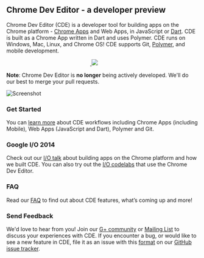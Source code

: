 ## Chrome Dev Editor - a developer preview

Chrome Dev Editor (CDE) is a developer tool for building apps on the Chrome platform - [Chrome Apps](https://developer.chrome.com/apps/about_apps) and Web Apps, in JavaScript or [Dart](https://www.dartlang.org/). CDE is built as a Chrome App written in Dart and uses Polymer. CDE runs on Windows, Mac, Linux, and Chrome OS! CDE supports Git, [Polymer](https://www.polymer-project.org/), and mobile development.

<a href="#">
<img src="https://raw.githubusercontent.com/dart-lang/spark/master/doc/1px.png" width="220" height="0">
</a>
<a target="_blank" href="https://chrome.google.com/webstore/detail/chrome-dev-editor-develop/pnoffddplpippgcfjdhbmhkofpnaalpg">
<img src="https://raw.githubusercontent.com/dart-lang/spark/master/doc/install-button.png">
</a>

**Note**: Chrome Dev Editor is **no longer** being actively developed. We'll do our best to merge your pull requests.

![Screenshot](https://raw.githubusercontent.com/dart-lang/spark/master/doc/screenshot1.png)

### Get Started

You can [learn more](doc/GettingStarted.md) about CDE workflows including Chrome Apps (including Mobile), Web Apps (JavaScript and Dart), Polymer and Git.

### Google I/O 2014

Check out our [I/O talk](https://www.youtube.com/watch?v=NNLnTz6yIc4) about building apps on the Chrome platform and how we built CDE. You can also try out the [I/O codelabs](http://io2014codelabs.appspot.com/static/index.html) that use the Chrome Dev Editor.

### FAQ

Read our [FAQ](doc/FAQ.md) to find out about CDE features, what’s coming up and more! 

### Send Feedback

We'd love to hear from you! Join our [G+ community](http://bit.ly/cdeusers) or [Mailing List](https://groups.google.com/a/chromium.org/forum/?hl=en#!forum/chromium-cde) to discuss your experiences with CDE. If you encounter a bug, or would like to see a new feature in CDE, file it as an issue with this [format](https://github.com/GoogleChrome/chromedeveditor/wiki/Reporting-a-problem) on our [GitHub issue tracker](https://github.com/dart-lang/spark/issues/new).
